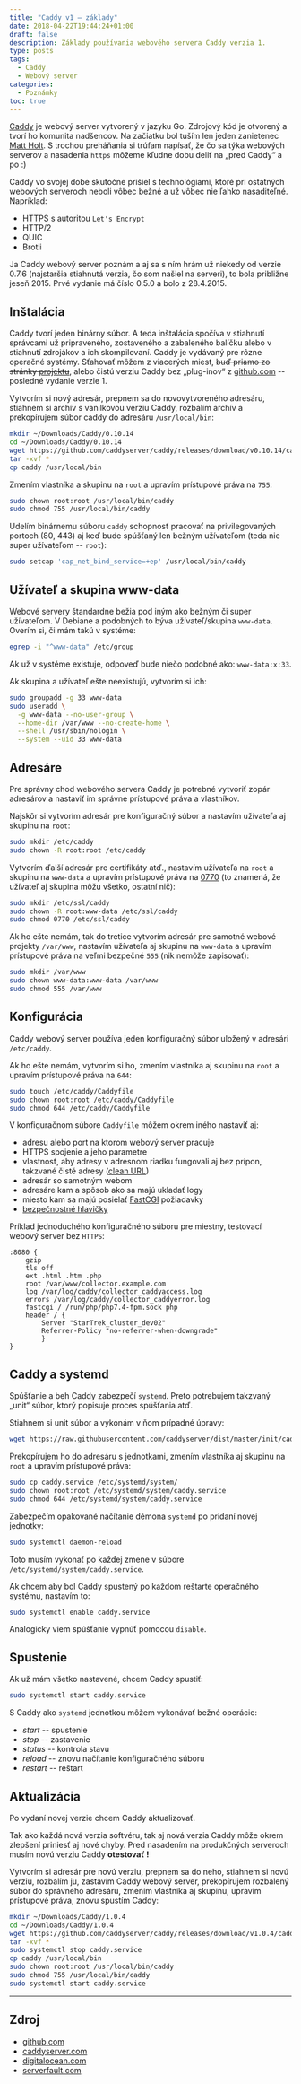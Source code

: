 ```yaml
---
title: "Caddy v1 – základy"
date: 2018-04-22T19:44:24+01:00
draft: false
description: Základy používania webového servera Caddy verzia 1.
type: posts
tags:
  - Caddy
  - Webový server
categories:
  - Poznámky
toc: true
---
```


[Caddy](https://caddyserver.com/) je webový server vytvorený v jazyku Go. Zdrojový kód je otvorený a tvorí ho komunita nadšencov. Na začiatku bol tuším len jeden zanietenec [Matt Holt](https://github.com/mholt). S trochou preháňania si trúfam napísať, že čo sa týka webových serverov a nasadenia `https` môžeme kľudne dobu deliť na „pred Caddy“ a po :)

Caddy vo svojej dobe skutočne prišiel s technológiami, ktoré pri ostatných webových serveroch neboli vôbec bežné a už vôbec nie ľahko nasaditeľné. Napríklad: 

- HTTPS s autoritou `Let's Encrypt`
- HTTP/2
- QUIC
- Brotli

Ja Caddy webový server poznám a aj sa s ním hrám už niekedy od verzie 0.7.6 (najstaršia stiahnutá verzia, čo som našiel na serveri), to bola približne jeseň 2015. Prvé vydanie má číslo 0.5.0 a bolo z 28.4.2015.

## Inštalácia

Caddy tvorí jeden binárny súbor. A teda inštalácia spočíva v stiahnutí správcami už pripraveného, zostaveného a zabaleného balíčku alebo v stiahnutí zdrojákov a ich skompilovaní. Caddy je vydávaný pre rôzne operačné systémy. Sťahovať môžem z viacerých miest, ~~buď priamo zo stránky [projektu](https://caddyserver.com/v1/download)~~, alebo čistú verziu Caddy bez „plug-inov“ z [github.com](https://github.com/caddyserver/caddy/releases/tag/v1.0.4) -- posledné vydanie verzie 1.

Vytvorím si nový adresár, prepnem sa do novovytvoreného adresáru, stiahnem si archív s vanilkovou verziu Caddy, rozbalím archív a prekopírujem súbor caddy do adresáru `/usr/local/bin`:

```sh
mkdir ~/Downloads/Caddy/0.10.14
cd ~/Downloads/Caddy/0.10.14
wget https://github.com/caddyserver/caddy/releases/download/v0.10.14/caddy_v0.10.14_linux_amd64.tar.gz
tar -xvf *
cp caddy /usr/local/bin
```

Zmením vlastníka a skupinu na `root` a upravím prístupové práva na `755`:

```sh
sudo chown root:root /usr/local/bin/caddy
sudo chmod 755 /usr/local/bin/caddy
```

Udelím binárnemu súboru `caddy` schopnosť pracovať na privilegovaných portoch (80, 443) aj keď bude spúšťaný len bežným užívateľom (teda nie super užívateľom -- `root`):

```sh
sudo setcap 'cap_net_bind_service=+ep' /usr/local/bin/caddy
```

## Užívateľ a skupina www-data

Webové servery štandardne bežia pod iným ako bežným či super užívateľom. V Debiane a podobných to býva užívateľ/skupina `www-data`. Overím si, či mám takú v systéme:

```sh
egrep -i "^www-data" /etc/group
```

Ak už v systéme existuje, odpoveď bude niečo podobné ako: `www-data:x:33`.

Ak skupina a užívateľ ešte neexistujú, vytvorím si ich:

```sh
sudo groupadd -g 33 www-data
sudo useradd \
  -g www-data --no-user-group \
  --home-dir /var/www --no-create-home \
  --shell /usr/sbin/nologin \
  --system --uid 33 www-data
```

## Adresáre

Pre správny chod webového servera Caddy je potrebné vytvoriť zopár adresárov a nastaviť im správne prístupové práva a vlastníkov.

Najskôr si vytvorím adresár pre konfiguračný súbor a nastavím užívateľa aj skupinu na `root`:

```sh
sudo mkdir /etc/caddy
sudo chown -R root:root /etc/caddy
```

Vytvorím ďalší adresár pre certifikáty atď., nastavím užívateľa na `root` a skupinu na `www-data` a upravím prístupové práva na [0770](https://chmodcommand.com/chmod-0770/) (to znamená, že užívateľ aj skupina môžu všetko, ostatní nič):

```sh
sudo mkdir /etc/ssl/caddy
sudo chown -R root:www-data /etc/ssl/caddy
sudo chmod 0770 /etc/ssl/caddy
```

Ak ho ešte nemám, tak do tretice vytvorím adresár pre samotné webové projekty `/var/www`, nastavím užívateľa aj skupinu na `www-data` a upravím prístupové práva na veľmi bezpečné `555` (nik nemôže zapisovať):

```sh
sudo mkdir /var/www
sudo chown www-data:www-data /var/www
sudo chmod 555 /var/www
```

## Konfigurácia

Caddy webový server používa jeden konfiguračný súbor uložený v adresári `/etc/caddy`.

Ak ho ešte nemám, vytvorím si ho, zmením vlastníka aj skupinu na `root` a upravím prístupové práva na `644`:

```sh
sudo touch /etc/caddy/Caddyfile
sudo chown root:root /etc/caddy/Caddyfile
sudo chmod 644 /etc/caddy/Caddyfile
```

V konfiguračnom súbore `Caddyfile` môžem okrem iného nastaviť aj:

- adresu alebo port na ktorom webový server pracuje
- HTTPS spojenie a jeho parametre
- vlastnosť, aby adresy v adresnom riadku fungovali aj bez prípon, takzvané čisté adresy ([clean URL](https://en.wikipedia.org/wiki/Clean_URL))
- adresár so samotným webom
- adresáre kam a spôsob ako sa majú ukladať logy
- miesto kam sa majú posielať [FastCGI](/poznamky/2020-02-07-aktualizacia-php/#php-a-systemd) požiadavky
- [bezpečnostné hlavičky](/poznamky/2020-02-09-bezpecnostne-hlavicky/)

Príklad jednoduchého konfiguračného súboru pre miestny, testovací webový server bez `HTTPS`:

```
:8080 {
	gzip
	tls off
	ext .html .htm .php
	root /var/www/collector.example.com
	log /var/log/caddy/collector_caddyaccess.log
	errors /var/log/caddy/collector_caddyerror.log
	fastcgi / /run/php/php7.4-fpm.sock php
	header / {
		Server "StarTrek_cluster_dev02"
		Referrer-Policy "no-referrer-when-downgrade"
		}
}
```

## Caddy a systemd

Spúšťanie a beh Caddy zabezpečí `systemd`. Preto potrebujem takzvaný „unit“ súbor, ktorý popisuje proces spúšťania atď.

Stiahnem si unit súbor a vykonám v ňom prípadné úpravy:

```sh
wget https://raw.githubusercontent.com/caddyserver/dist/master/init/caddy.service
```

Prekopírujem ho do adresáru s jednotkami, zmením vlastníka aj skupinu na `root` a upravím prístupové práva:

```sh
sudo cp caddy.service /etc/systemd/system/
sudo chown root:root /etc/systemd/system/caddy.service
sudo chmod 644 /etc/systemd/system/caddy.service
```

Zabezpečím opakované načítanie démona `systemd` po pridaní novej jednotky:

```sh
sudo systemctl daemon-reload
```

Toto musím vykonať po každej zmene v súbore `/etc/systemd/system/caddy.service`.

Ak chcem aby bol Caddy spustený po každom reštarte operačného systému, nastavím to:

```sh
sudo systemctl enable caddy.service
```

Analogicky viem spúšťanie vypnúť pomocou `disable`.

## Spustenie

Ak už mám všetko nastavené, chcem Caddy spustiť:

```sh
sudo systemctl start caddy.service
```

S Caddy ako `systemd` jednotkou môžem vykonávať bežné operácie:

- *start* -- spustenie
- *stop* -- zastavenie
- *status* -- kontrola stavu
- *reload* -- znovu načítanie konfiguračného súboru
- *restart* -- reštart

## Aktualizácia

Po vydaní novej verzie chcem Caddy aktualizovať.

Tak ako každá nová verzia softvéru, tak aj nová verzia Caddy môže okrem zlepšení priniesť aj nové chyby. Pred nasadením na produkčných serveroch musím novú verziu Caddy **otestovať !**

Vytvorím si adresár pre novú verziu, prepnem sa do neho, stiahnem si novú verziu, rozbalím ju, zastavím Caddy webový server, prekopírujem rozbalený súbor do správneho adresáru, zmením vlastníka aj skupinu, upravím prístupové práva, znovu spustím Caddy:

```sh
mkdir ~/Downloads/Caddy/1.0.4
cd ~/Downloads/Caddy/1.0.4
wget https://github.com/caddyserver/caddy/releases/download/v1.0.4/caddy_v1.0.4_linux_amd64.tar.gz
tar -xvf *
sudo systemctl stop caddy.service
cp caddy /usr/local/bin
sudo chown root:root /usr/local/bin/caddy
sudo chmod 755 /usr/local/bin/caddy
sudo systemctl start caddy.service
```
---

## Zdroj

- [github.com](https://github.com/caddyserver/dist/tree/master/init)
- [caddyserver.com](https://caddyserver.com/caddy-v1-docs-archive.tar.gz)
- [digitalocean.com](https://www.digitalocean.com/community/questions/discussion-about-permissions-for-web-folders)
- [serverfault.com](https://serverfault.com/questions/357108/what-permissions-should-my-website-files-folders-have-on-a-linux-webserver)
